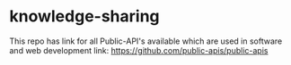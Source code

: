 # knowledge-sharing

This repo has link for all Public-API's available which are used in software and web development
link: https://github.com/public-apis/public-apis
